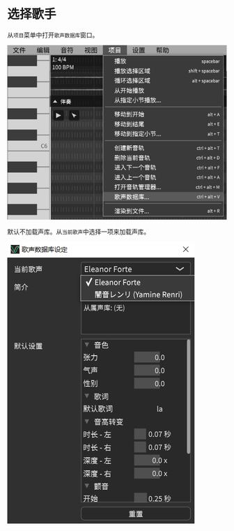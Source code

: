 # 选择歌手
从`项目`菜单中打开`歌声数据库`窗口。

![菜单](singer-selection-1.jpg)

默认不加载声库。从`当前歌声`中选择一项来加载声库。

![2](singer-selection-2.jpg)
